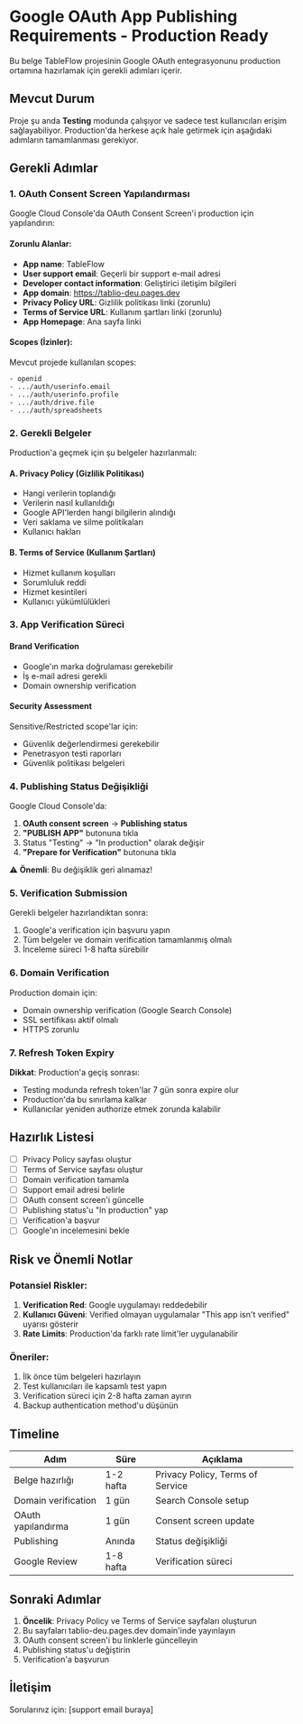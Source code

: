 # Google OAuth App Publishing Requirements - Production Ready

Bu belge TableFlow projesinin Google OAuth entegrasyonunu production ortamına hazırlamak için gerekli adımları içerir.

## Mevcut Durum

Proje şu anda **Testing** modunda çalışıyor ve sadece test kullanıcıları erişim sağlayabiliyor. Production'da herkese açık hale getirmek için aşağıdaki adımların tamamlanması gerekiyor.

## Gerekli Adımlar

### 1. OAuth Consent Screen Yapılandırması

Google Cloud Console'da OAuth Consent Screen'i production için yapılandırın:

#### Zorunlu Alanlar:

- **App name**: TableFlow
- **User support email**: Geçerli bir support e-mail adresi
- **Developer contact information**: Geliştirici iletişim bilgileri
- **App domain**: https://tablio-deu.pages.dev
- **Privacy Policy URL**: Gizlilik politikası linki (zorunlu)
- **Terms of Service URL**: Kullanım şartları linki (zorunlu)
- **App Homepage**: Ana sayfa linki

#### Scopes (İzinler):

Mevcut projede kullanılan scopes:

```
- openid
- .../auth/userinfo.email
- .../auth/userinfo.profile
- .../auth/drive.file
- .../auth/spreadsheets
```

### 2. Gerekli Belgeler

Production'a geçmek için şu belgeler hazırlanmalı:

#### A. Privacy Policy (Gizlilik Politikası)

- Hangi verilerin toplandığı
- Verilerin nasıl kullanıldığı
- Google API'lerden hangi bilgilerin alındığı
- Veri saklama ve silme politikaları
- Kullanıcı hakları

#### B. Terms of Service (Kullanım Şartları)

- Hizmet kullanım koşulları
- Sorumluluk reddi
- Hizmet kesintileri
- Kullanıcı yükümlülükleri

### 3. App Verification Süreci

#### Brand Verification

- Google'ın marka doğrulaması gerekebilir
- İş e-mail adresi gerekli
- Domain ownership verification

#### Security Assessment

Sensitive/Restricted scope'lar için:

- Güvenlik değerlendirmesi gerekebilir
- Penetrasyon testi raporları
- Güvenlik politikası belgeleri

### 4. Publishing Status Değişikliği

Google Cloud Console'da:

1. **OAuth consent screen** → **Publishing status**
2. **"PUBLISH APP"** butonuna tıkla
3. Status "Testing" → "In production" olarak değişir
4. **"Prepare for Verification"** butonuna tıkla

⚠️ **Önemli**: Bu değişiklik geri alınamaz!

### 5. Verification Submission

Gerekli belgeler hazırlandıktan sonra:

1. Google'a verification için başvuru yapın
2. Tüm belgeler ve domain verification tamamlanmış olmalı
3. İnceleme süreci 1-8 hafta sürebilir

### 6. Domain Verification

Production domain için:

- Domain ownership verification (Google Search Console)
- SSL sertifikası aktif olmalı
- HTTPS zorunlu

### 7. Refresh Token Expiry

**Dikkat**: Production'a geçiş sonrası:

- Testing modunda refresh token'lar 7 gün sonra expire olur
- Production'da bu sınırlama kalkar
- Kullanıcılar yeniden authorize etmek zorunda kalabilir

## Hazırlık Listesi

- [ ] Privacy Policy sayfası oluştur
- [ ] Terms of Service sayfası oluştur
- [ ] Domain verification tamamla
- [ ] Support email adresi belirle
- [ ] OAuth consent screen'i güncelle
- [ ] Publishing status'u "In production" yap
- [ ] Verification'a başvur
- [ ] Google'ın incelemesini bekle

## Risk ve Önemli Notlar

### Potansiel Riskler:

1. **Verification Red**: Google uygulamayı reddedebilir
2. **Kullanıcı Güveni**: Verified olmayan uygulamalar "This app isn't verified" uyarısı gösterir
3. **Rate Limits**: Production'da farklı rate limit'ler uygulanabilir

### Öneriler:

1. İlk önce tüm belgeleri hazırlayın
2. Test kullanıcıları ile kapsamlı test yapın
3. Verification süreci için 2-8 hafta zaman ayırın
4. Backup authentication method'u düşünün

## Timeline

| Adım                | Süre      | Açıklama                         |
| ------------------- | --------- | -------------------------------- |
| Belge hazırlığı     | 1-2 hafta | Privacy Policy, Terms of Service |
| Domain verification | 1 gün     | Search Console setup             |
| OAuth yapılandırma  | 1 gün     | Consent screen update            |
| Publishing          | Anında    | Status değişikliği               |
| Google Review       | 1-8 hafta | Verification süreci              |

## Sonraki Adımlar

1. **Öncelik**: Privacy Policy ve Terms of Service sayfaları oluşturun
2. Bu sayfaları tablio-deu.pages.dev domain'inde yayınlayın
3. OAuth consent screen'i bu linklerle güncelleyin
4. Publishing status'u değiştirin
5. Verification'a başvurun

## İletişim

Sorularınız için: [support email buraya]
